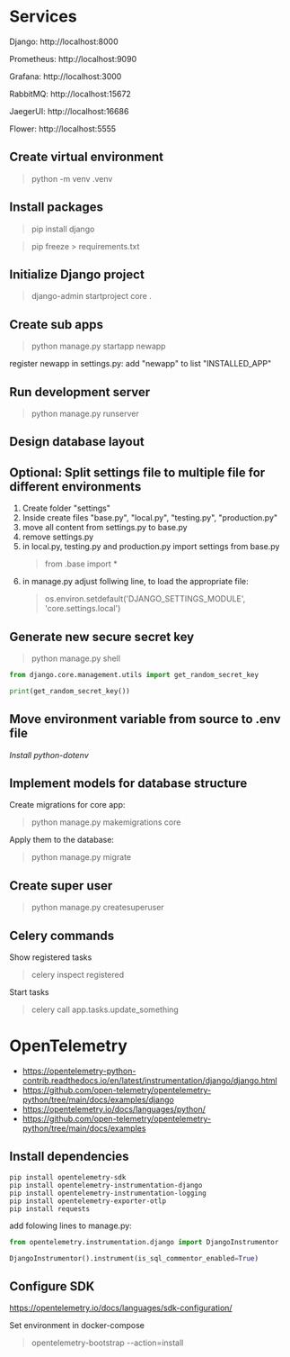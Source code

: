 # Services

Django: http://localhost:8000

Prometheus: http://localhost:9090

Grafana: http://localhost:3000

RabbitMQ: http://localhost:15672

JaegerUI: http://localhost:16686

Flower: http://localhost:5555

## Create virtual environment

>python -m venv .venv

## Install packages

>pip install django

>pip freeze > requirements.txt

## Initialize Django project

>django-admin startproject core .

## Create sub apps

>python manage.py startapp newapp

register newapp in settings.py: add "newapp" to list "INSTALLED_APP"  

## Run development server

>python manage.py runserver

## Design database layout

## Optional: Split settings file to multiple file for different environments

1. Create folder "settings"
2. Inside create files "base.py", "local.py", "testing.py", "production.py"
3. move all content from settings.py to base.py
4. remove settings.py
5. in local.py, testing.py and production.py import settings from base.py
   >from .base import * 
6. in manage.py adjust follwing line, to load the appropriate file:
    >os.environ.setdefault('DJANGO_SETTINGS_MODULE', 'core.settings.local')


## Generate new secure secret key

>python manage.py shell

```python
from django.core.management.utils import get_random_secret_key

print(get_random_secret_key())
```

## Move environment variable from source to .env file 

*Install python-dotenv*

## Implement models for database structure

Create migrations for core app:

>python manage.py makemigrations core

Apply them to the database: 

>python manage.py migrate

## Create super user

>python manage.py createsuperuser

## Celery commands

Show registered tasks

>celery inspect registered

Start tasks

>celery call app.tasks.update_something
 
# OpenTelemetry

* https://opentelemetry-python-contrib.readthedocs.io/en/latest/instrumentation/django/django.html
* https://github.com/open-telemetry/opentelemetry-python/tree/main/docs/examples/django
* https://opentelemetry.io/docs/languages/python/
* https://github.com/open-telemetry/opentelemetry-python/tree/main/docs/examples


## Install dependencies

```
pip install opentelemetry-sdk
pip install opentelemetry-instrumentation-django
pip install opentelemetry-instrumentation-logging
pip install opentelemetry-exporter-otlp
pip install requests
```

add folowing lines to manage.py:

```python
from opentelemetry.instrumentation.django import DjangoInstrumentor

DjangoInstrumentor().instrument(is_sql_commentor_enabled=True)
```

## Configure SDK

https://opentelemetry.io/docs/languages/sdk-configuration/

Set environment in docker-compose

>opentelemetry-bootstrap --action=install
